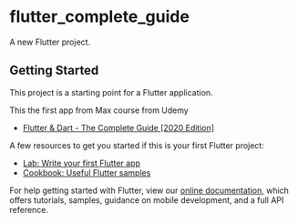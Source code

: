 # flutter_complete_guide

A new Flutter project.

## Getting Started

This project is a starting point for a Flutter application.

This the first app from Max course from Udemy
- [Flutter & Dart - The Complete Guide [2020 Edition]](https://www.udemy.com/course/learn-flutter-dart-to-build-ios-android-apps/)

A few resources to get you started if this is your first Flutter project:

- [Lab: Write your first Flutter app](https://flutter.dev/docs/get-started/codelab)
- [Cookbook: Useful Flutter samples](https://flutter.dev/docs/cookbook)

For help getting started with Flutter, view our
[online documentation](https://flutter.dev/docs), which offers tutorials,
samples, guidance on mobile development, and a full API reference.
